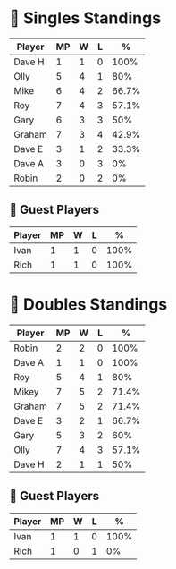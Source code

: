 # 🏓 Singles Standings

| Player  | MP | W | L | %      |
|---------|----|---|---|--------|
| Dave H  | 1  | 1 | 0 | 100%   |
| Olly    | 5  | 4 | 1 | 80%    |
| Mike    | 6  | 4 | 2 | 66.7%  |
| Roy     | 7  | 4 | 3 | 57.1%  |
| Gary    | 6  | 3 | 3 | 50%    |
| Graham  | 7  | 3 | 4 | 42.9%  |
| Dave E  | 3  | 1 | 2 | 33.3%  |
| Dave A  | 3  | 0 | 3 | 0%     |
| Robin   | 2  | 0 | 2 | 0%     |

## 🧾 Guest Players

| Player | MP | W | L | %    |
|--------|----|---|---|------|
| Ivan   | 1  | 1 | 0 | 100% |
| Rich   | 1  | 1 | 0 | 100% |

<!-- SPLIT -->

# 🎾 Doubles Standings

| Player  | MP | W | L | %      |
|---------|----|---|---|--------|
| Robin   | 2  | 2 | 0 | 100%   |
| Dave A  | 1  | 1 | 0 | 100%   |
| Roy     | 5  | 4 | 1 | 80%    |
| Mikey   | 7  | 5 | 2 | 71.4%  |
| Graham  | 7  | 5 | 2 | 71.4%  |
| Dave E  | 3  | 2 | 1 | 66.7%  |
| Gary    | 5  | 3 | 2 | 60%    |
| Olly    | 7  | 4 | 3 | 57.1%  |
| Dave H  | 2  | 1 | 1 | 50%    |

## 🧾 Guest Players

| Player | MP | W | L | %    |
|--------|----|---|---|------|
| Ivan   | 1  | 1 | 0 | 100% |
| Rich   | 1  | 0 | 1 | 0%   |
